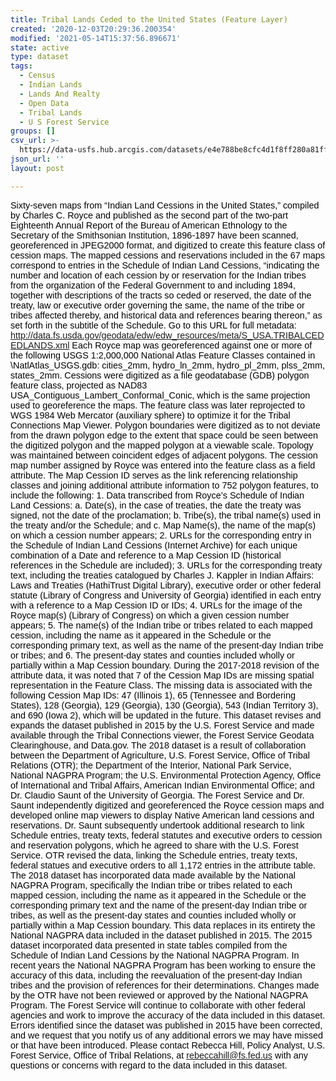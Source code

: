 ```yaml
---
title: Tribal Lands Ceded to the United States (Feature Layer)
created: '2020-12-03T20:29:36.200354'
modified: '2021-05-14T15:37:56.896671'
state: active
type: dataset
tags:
  - Census
  - Indian Lands
  - Lands And Realty
  - Open Data
  - Tribal Lands
  - U S Forest Service
groups: []
csv_url: >-
  https://data-usfs.hub.arcgis.com/datasets/e4e788be8cfc4d1f8ff280a81ffaa69c_0.csv?outSR=%7B%22latestWkid%22%3A3857%2C%22wkid%22%3A102100%7D
json_url: ''
layout: post

---
```

<span style='color: rgb(0, 0, 0); font-family: Verdana, Arial, Helvetica, sans-serif; font-size: 14.4px; background-color: rgb(255, 255, 255);'>Sixty-seven maps from “Indian Land Cessions in the United States,” compiled by Charles C. Royce and published as the second part of the two-part Eighteenth Annual Report of the Bureau of American Ethnology to the Secretary of the Smithsonian Institution, 1896-1897 have been scanned, georeferenced in JPEG2000 format, and digitized to create this feature class of cession maps. The mapped cessions and reservations included in the 67 maps correspond to entries in the Schedule of Indian Land Cessions, “indicating the number and location of each cession by or reservation for the Indian tribes from the organization of the Federal Government to and including 1894, together with descriptions of the tracts so ceded or reserved, the date of the treaty, law or executive order governing the same, the name of the tribe or tribes affected thereby, and historical data and references bearing thereon,” as set forth in the subtitle of the Schedule. Go to this URL for full metadata: http://data.fs.usda.gov/geodata/edw/edw_resources/meta/S_USA.TRIBALCEDEDLANDS.xml Each Royce map was georeferenced against one or more of the following USGS 1:2,000,000 National Atlas Feature Classes contained in \NatlAtlas_USGS.gdb: cities_2mm, hydro_ln_2mm, hydro_pl_2mm, plss_2mm, states_2mm. Cessions were digitized as a file geodatabase (GDB) polygon feature class, projected as NAD83 USA_Contiguous_Lambert_Conformal_Conic, which is the same projection used to georeference the maps. The feature class was later reprojected to WGS 1984 Web Mercator (auxiliary sphere) to optimize it for the Tribal Connections Map Viewer. Polygon boundaries were digitized as to not deviate from the drawn polygon edge to the extent that space could be seen between the digitized polygon and the mapped polygon at a viewable scale. Topology was maintained between coincident edges of adjacent polygons. The cession map number assigned by Royce was entered into the feature class as a field attribute. The Map Cession ID serves as the link referencing relationship classes and joining additional attribute information to 752 polygon features, to include the following: 1. Data transcribed from Royce’s Schedule of Indian Land Cessions: a. Date(s), in the case of treaties, the date the treaty was signed, not the date of the proclamation; b. Tribe(s), the tribal name(s) used in the treaty and/or the Schedule; and c. Map Name(s), the name of the map(s) on which a cession number appears; 2. URLs for the corresponding entry in the Schedule of Indian Land Cessions (Internet Archive) for each unique combination of a Date and reference to a Map Cession ID (historical references in the Schedule are included); 3. URLs for the corresponding treaty text, including the treaties catalogued by Charles J. Kappler in Indian Affairs: Laws and Treaties (HathiTrust Digital Library), executive order or other federal statute (Library of Congress and University of Georgia) identified in each entry with a reference to a Map Cession ID or IDs; 4. URLs for the image of the Royce map(s) (Library of Congress) on which a given cession number appears; 5. The name(s) of the Indian tribe or tribes related to each mapped cession, including the name as it appeared in the Schedule or the corresponding primary text, as well as the name of the present-day Indian tribe or tribes; and 6. The present-day states and counties included wholly or partially within a Map Cession boundary. During the 2017-2018 revision of the attribute data, it was noted that 7 of the Cession Map IDs are missing spatial representation in the Feature Class. The missing data is associated with the following Cession Map IDs: 47 (Illinois 1), 65 (Tennessee and Bordering States), 128 (Georgia), 129 (Georgia), 130 (Georgia), 543 (Indian Territory 3), and 690 (Iowa 2), which will be updated in the future. This dataset revises and expands the dataset published in 2015 by the U.S. Forest Service and made available through the Tribal Connections viewer, the Forest Service Geodata Clearinghouse, and Data.gov. The 2018 dataset is a result of collaboration between the Department of Agriculture, U.S. Forest Service, Office of Tribal Relations (OTR); the Department of the Interior, National Park Service, National NAGPRA Program; the U.S. Environmental Protection Agency, Office of International and Tribal Affairs, American Indian Environmental Office; and Dr. Claudio Saunt of the University of Georgia. The Forest Service and Dr. Saunt independently digitized and georeferenced the Royce cession maps and developed online map viewers to display Native American land cessions and reservations. Dr. Saunt subsequently undertook additional research to link Schedule entries, treaty texts, federal statutes and executive orders to cession and reservation polygons, which he agreed to share with the U.S. Forest Service. OTR revised the data, linking the Schedule entries, treaty texts, federal statues and executive orders to all 1,172 entries in the attribute table. The 2018 dataset has incorporated data made available by the National NAGPRA Program, specifically the Indian tribe or tribes related to each mapped cession, including the name as it appeared in the Schedule or the corresponding primary text and the name of the present-day Indian tribe or tribes, as well as the present-day states and counties included wholly or partially within a Map Cession boundary. This data replaces in its entirety the National NAGPRA data included in the dataset published in 2015. The 2015 dataset incorporated data presented in state tables compiled from the Schedule of Indian Land Cessions by the National NAGPRA Program. In recent years the National NAGPRA Program has been working to ensure the accuracy of this data, including the reevaluation of the present-day Indian tribes and the provision of references for their determinations. Changes made by the OTR have not been reviewed or approved by the National NAGPRA Program. The Forest Service will continue to collaborate with other federal agencies and work to improve the accuracy of the data included in this dataset. Errors identified since the dataset was published in 2015 have been corrected, and we request that you notify us of any additional errors we may have missed or that have been introduced. Please contact Rebecca Hill, Policy Analyst, U.S. Forest Service, Office of Tribal Relations, at rebeccahill@fs.fed.us with any questions or concerns with regard to the data included in this dataset. </span>
